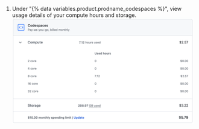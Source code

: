 1. Under "{% data variables.product.prodname_codespaces %}", view usage details of your compute hours and storage. ![Detalhes do uso de minutos](/assets/images/help/billing/codespaces-compute-storage.png)
